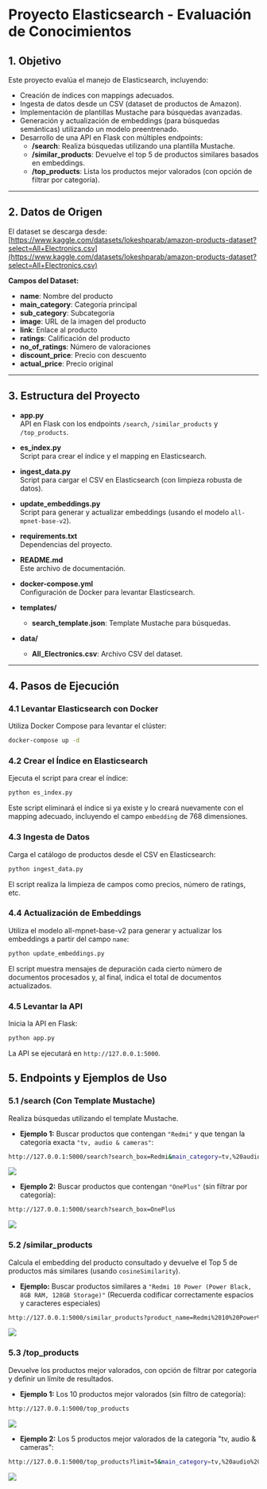 # Proyecto Elasticsearch - Evaluación de Conocimientos

## 1. Objetivo

Este proyecto evalúa el manejo de Elasticsearch, incluyendo:
- Creación de índices con mappings adecuados.
- Ingesta de datos desde un CSV (dataset de productos de Amazon).
- Implementación de plantillas Mustache para búsquedas avanzadas.
- Generación y actualización de embeddings (para búsquedas semánticas) utilizando un modelo preentrenado.
- Desarrollo de una API en Flask con múltiples endpoints:
  - **/search**: Realiza búsquedas utilizando una plantilla Mustache.
  - **/similar_products**: Devuelve el top 5 de productos similares basados en embeddings.
  - **/top_products**: Lista los productos mejor valorados (con opción de filtrar por categoría).

---

## 2. Datos de Origen

El dataset se descarga desde:
[https://www.kaggle.com/datasets/lokeshparab/amazon-products-dataset?select=All+Electronics.csv](https://www.kaggle.com/datasets/lokeshparab/amazon-products-dataset?select=All+Electronics.csv)

**Campos del Dataset:**
- **name**: Nombre del producto
- **main_category**: Categoría principal
- **sub_category**: Subcategoría
- **image**: URL de la imagen del producto
- **link**: Enlace al producto
- **ratings**: Calificación del producto
- **no_of_ratings**: Número de valoraciones
- **discount_price**: Precio con descuento
- **actual_price**: Precio original

---

## 3. Estructura del Proyecto

- **app.py**  
  API en Flask con los endpoints `/search`, `/similar_products` y `/top_products`.

- **es_index.py**  
  Script para crear el índice y el mapping en Elasticsearch.

- **ingest_data.py**  
  Script para cargar el CSV en Elasticsearch (con limpieza robusta de datos).

- **update_embeddings.py**  
  Script para generar y actualizar embeddings (usando el modelo `all-mpnet-base-v2`).

- **requirements.txt**  
  Dependencias del proyecto.

- **README.md**  
  Este archivo de documentación.

- **docker-compose.yml**  
  Configuración de Docker para levantar Elasticsearch.

- **templates/**  
  - **search_template.json**: Template Mustache para búsquedas.

- **data/**  
  - **All_Electronics.csv**: Archivo CSV del dataset.

---

## 4. Pasos de Ejecución

### 4.1 Levantar Elasticsearch con Docker

Utiliza Docker Compose para levantar el clúster:

```bash
docker-compose up -d 
```

### 4.2 Crear el Índice en Elasticsearch

Ejecuta el script para crear el índice:

```bash
python es_index.py
```
Este script eliminará el índice si ya existe y lo creará nuevamente con el mapping adecuado, incluyendo el campo `embedding` de 768 dimensiones.

### 4.3 Ingesta de Datos
Carga el catálogo de productos desde el CSV en Elasticsearch:

```bash
python ingest_data.py
```
El script realiza la limpieza de campos como precios, número de ratings, etc.

### 4.4 Actualización de Embeddings
Utiliza el modelo all-mpnet-base-v2 para generar y actualizar los embeddings a partir del campo `name`:

```bash
python update_embeddings.py
```
El script muestra mensajes de depuración cada cierto número de documentos procesados y, al final, indica el total de documentos actualizados.

### 4.5 Levantar la API
Inicia la API en Flask:

```bash
python app.py
```
La API se ejecutará en `http://127.0.0.1:5000`.

## 5. Endpoints y Ejemplos de Uso

### 5.1 /search (Con Template Mustache)
Realiza búsquedas utilizando el template Mustache.
- **Ejemplo 1:** Buscar productos que contengan `"Redmi"` y que tengan la categoría exacta `"tv, audio & cameras"`:
```bash
http://127.0.0.1:5000/search?search_box=Redmi&main_category=tv,%20audio%20%26%20cameras
```
![](images/1.png)


- **Ejemplo 2:** Buscar productos que contengan `"OnePlus"` (sin filtrar por categoría):
```bash
http://127.0.0.1:5000/search?search_box=OnePlus
```
![](images/2.png)

### 5.2 /similar_products
Calcula el embedding del producto consultado y devuelve el Top 5 de productos más similares (usando `cosineSimilarity`).
- **Ejemplo:** Buscar productos similares a
` "Redmi 10 Power (Power Black, 8GB RAM, 128GB Storage)" `
(Recuerda codificar correctamente espacios y caracteres especiales)
```bash
http://127.0.0.1:5000/similar_products?product_name=Redmi%2010%20Power%20(Power%20Black,%208GB%20RAM,%20128GB%20Storage)
```
![](images/3.png)
### 5.3 /top_products
Devuelve los productos mejor valorados, con opción de filtrar por categoría y definir un límite de resultados.
- **Ejemplo 1:** Los 10 productos mejor valorados (sin filtro de categoría):
```bash
http://127.0.0.1:5000/top_products
```
![](images/4.png)
- **Ejemplo 2:** Los 5 productos mejor valorados de la categoría "tv, audio & cameras":
```bash
http://127.0.0.1:5000/top_products?limit=5&main_category=tv,%20audio%20%26%20cameras
```
![](images/5.png)

